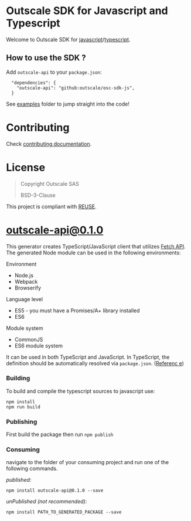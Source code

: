 # Outscale SDK for Javascript and Typescript

Welcome to Outscale SDK for [javascript](https://en.wikipedia.org/wiki/JavaScript)/[typescript](https://www.typescriptlang.org/).

## How to use the SDK ?

Add `outscale-api` to your `package.json`:

```
  "dependencies": {
    "outscale-api": "github:outscale/osc-sdk-js",
  }
```

See [examples](examples/) folder to jump straight into the code!

# Contributing

Check [contributing documentation](CONTRIBUTING.md).

# License

> Copyright Outscale SAS
>
> BSD-3-Clause

This project is compliant with [REUSE](https://reuse.software/).






# outscale-api@0.1.0

This generator creates TypeScript/JavaScript client that utilizes [Fetch API](https://fetch.spec.whatwg.org/). The generated Node module can be
 used in the following environments:

Environment
* Node.js
* Webpack
* Browserify

Language level
* ES5 - you must have a Promises/A+ library installed
* ES6

Module system
* CommonJS
* ES6 module system

It can be used in both TypeScript and JavaScript. In TypeScript, the definition should be automatically resolved via `package.json`. ([Referenc
e](http://www.typescriptlang.org/docs/handbook/typings-for-npm-packages.html))

### Building

To build and compile the typescript sources to javascript use:
```
npm install
npm run build
```

### Publishing

First build the package then run ```npm publish```

### Consuming

navigate to the folder of your consuming project and run one of the following commands.

_published:_

```
npm install outscale-api@0.1.0 --save
```

_unPublished (not recommended):_

```
npm install PATH_TO_GENERATED_PACKAGE --save
